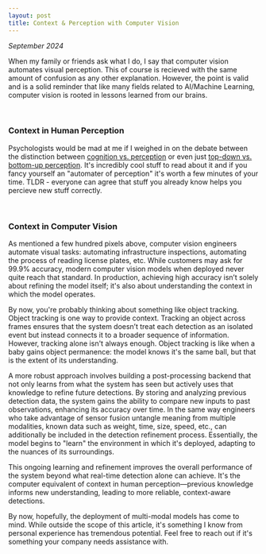 ```yaml
---
layout: post
title: Context & Perception with Computer Vision
---
```


*September 2024*

When my family or friends ask what I do, I say that computer vision automates visual perception. This of course is recieved with the same amount of confusion as any other explanation. However, the point is valid and is a solid reminder that like many fields related to AI/Machine Learning, computer vision is rooted in lessons learned from our brains. 

<p>&nbsp;</p>

### Context in Human Perception
Psychologists would be mad at me if I weighed in on the debate between the distinction between [cognition vs. perception](https://www.psychologicalscience.org/observer/cognition-and-perception-is-there-really-a-distinction) or even just [top-down vs. bottom-up perception](https://jackwestin.com/resources/mcat-content/perception/bottom-up-and-top-down-processing#:~:text=%E2%80%A2-,Perception%20refers%20to%20the%20way%20sensory%20information%20is%20organized%2C%20interpreted,(top%2Ddown%20processing).). It's incredibly cool stuff to read about it and if you fancy yourself an "automater of perception" it's worth a few minutes of your time. TLDR - everyone can agree that stuff you already know helps you percieve new stuff correctly.

<p>&nbsp;</p>

### Context in Computer Vision
As mentioned a few hundred pixels above, computer vision engineers automate visual tasks: automating infrastructure inspections, automating the process of reading license plates, etc. While customers may ask for 99.9% accuracy, modern computer vision models when deployed never quite reach that standard. In production, achieving high accuracy isn’t solely about refining the model itself; it's also about understanding the context in which the model operates.

By now, you're probably thinking about something like object tracking. Object tracking is one way to provide context. Tracking an object across frames ensures that the system doesn’t treat each detection as an isolated event but instead connects it to a broader sequence of information. However, tracking alone isn't always enough. Object tracking is like when a baby gains object permanence: the model knows it's the same ball, but that is the extent of its understanding.

A more robust approach involves building a post-processing backend that not only learns from what the system has seen but actively uses that knowledge to refine future detections. By storing and analyzing previous detection data, the system gains the ability to compare new inputs to past observations, enhancing its accuracy over time. In the same way engineers who take advantage of sensor fusion untangle meaning from multiple modalities, known data such as weight, time, size, speed, etc., can additionally be included in the detection refinement process. Essentially, the model begins to "learn" the environment in which it's deployed, adapting to the nuances of its surroundings.

This ongoing learning and refinement improves the overall performance of the system beyond what real-time detection alone can achieve. It's the computer equivalent of context in human perception—previous knowledge informs new understanding, leading to more reliable, context-aware detections.

By now, hopefully, the deployment of multi-modal models has come to mind. While outside the scope of this article, it's something I know from personal experience has tremendous potential. Feel free to reach out if it's something your company needs assistance with.